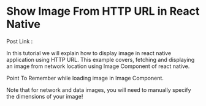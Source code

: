 
# Show Image From HTTP URL in React Native

Post Link : 

In this tutorial we will explain how to display image in react native application using HTTP URL. This example covers, fetching and displaying an image from network location using Image Component of react native.



Point To Remember while loading image in Image Component.

Note that for network and data images, you will need to manually specify the dimensions of your image!
